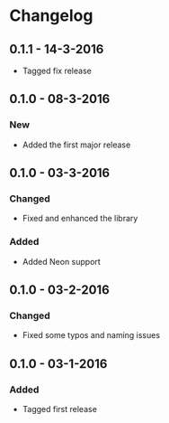 # Changelog

## 0.1.1 - 14-3-2016
- Tagged fix release

## 0.1.0 - 08-3-2016

### New
- Added the first major release

## 0.1.0 - 03-3-2016

### Changed
- Fixed and enhanced the library

### Added
- Added Neon support

## 0.1.0 - 03-2-2016

### Changed
- Fixed some typos and naming issues

## 0.1.0 - 03-1-2016

### Added
- Tagged first release
